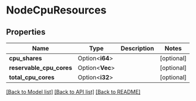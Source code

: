 # NodeCpuResources

## Properties

Name | Type | Description | Notes
------------ | ------------- | ------------- | -------------
**cpu_shares** | Option<**i64**> |  | [optional]
**reservable_cpu_cores** | Option<**Vec<i32>**> |  | [optional]
**total_cpu_cores** | Option<**i32**> |  | [optional]

[[Back to Model list]](../README.md#documentation-for-models) [[Back to API list]](../README.md#documentation-for-api-endpoints) [[Back to README]](../README.md)


